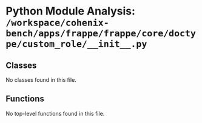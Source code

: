 # Python Module Analysis: `/workspace/cohenix-bench/apps/frappe/frappe/core/doctype/custom_role/__init__.py`

## Classes

No classes found in this file.


## Functions

No top-level functions found in this file.
